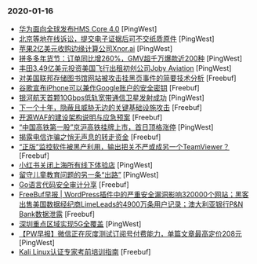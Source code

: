 ### 2020-01-16

* [华为面向全球发布HMS Core 4.0](https://www.pingwest.com/w/203068) [PingWest]
* [北京等地在线诉讼，提交电子证据后可不交纸质原件](https://www.pingwest.com/w/203066) [PingWest]
* [苹果2亿美元收购边缘计算公司Xnor.ai](https://www.pingwest.com/w/203058) [PingWest]
* [拼多多年货节：订单同比增260%，GMV超千万爆款近200种](https://www.pingwest.com/w/203055) [PingWest]
* [丰田3.49亿美元投资美国飞行出租初创公司Joby Aviation](https://www.pingwest.com/w/203052) [PingWest]
* [对美国联邦存储图书馆网站被攻击挂黑页事件的简要技术分析](https://www.freebuf.com/articles/neopoints/224824.html) [Freebuf]
* [谷歌宣布iPhone可以兼作Google账户的安全密钥](https://www.freebuf.com/news/225627.html) [Freebuf]
* [银河航天首颗10Gbps低轨宽带通信卫星发射成功](https://www.pingwest.com/w/203044) [PingWest]
* [下一个十年，隐蔽且威胁无边的关键基础设施攻击](https://www.freebuf.com/articles/ics-articles/224313.html) [Freebuf]
* [开源WAF的建设架构说明与应急预案](https://www.freebuf.com/articles/web/224472.html) [Freebuf]
* [“中国高铁第一股”京沪高铁挂牌上市，首日顶格涨停](https://www.pingwest.com/w/203032) [PingWest]
* [揭露电信诈骗之悄无声息的转走资金](https://www.freebuf.com/articles/terminal/223878.html) [Freebuf]
* [“正版”监控软件被黑产利用，输出把关不严或成另一个TeamViewer？](https://www.freebuf.com/articles/system/225335.html) [Freebuf]
* [小红书关闭上海所有线下体验店](https://www.pingwest.com/w/203027) [PingWest]
* [留守儿童教育问题的另一条“出路”](https://www.pingwest.com/a/202806) [PingWest]
* [Go语言代码安全审计分享](https://www.freebuf.com/articles/web/224363.html) [Freebuf]
* [FreeBuf早报 | WordPress插件中的严重安全漏洞影响320000个网站；黑客出售美国数据经纪商LimeLeads的4900万条用户记录；澳大利亚银行P&N Bank数据泄露](https://www.freebuf.com/news/225583.html) [Freebuf]
* [深圳重点区域实现5G全覆盖](https://www.pingwest.com/w/203026) [PingWest]
* [【PW早报】微信正在灰度测试订阅号付费能力，单篇文章最高定价208元](https://www.pingwest.com/w/203020) [PingWest]
* [Kali Linux认证专家考前培训指南](https://www.freebuf.com/articles/system/223975.html) [Freebuf]

